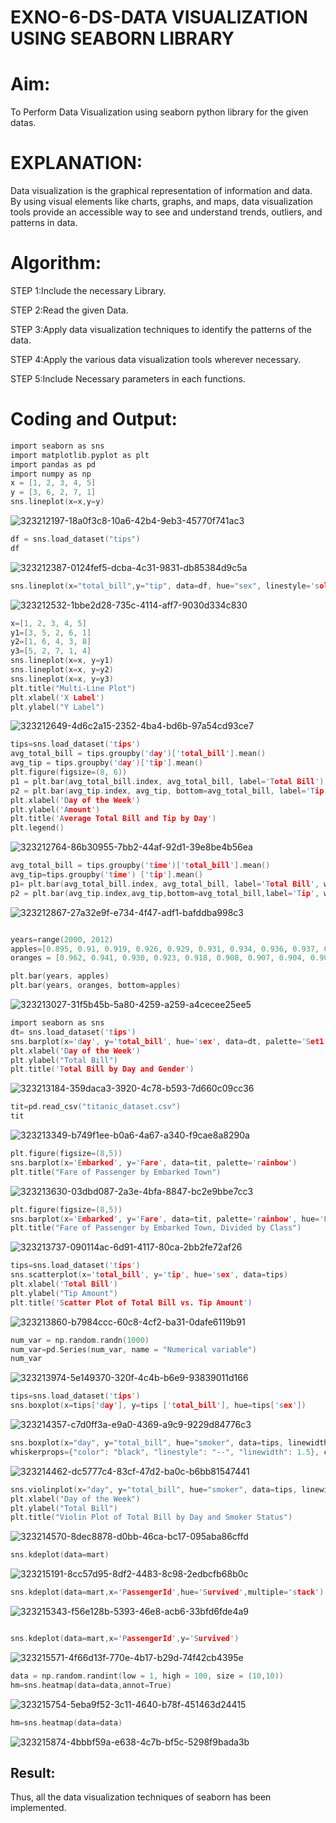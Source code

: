 # EXNO-6-DS-DATA VISUALIZATION USING SEABORN LIBRARY

# Aim:
  To Perform Data Visualization using seaborn python library for the given datas.

# EXPLANATION:
Data visualization is the graphical representation of information and data. By using visual elements like charts, graphs, and maps, data visualization tools provide an accessible way to see and understand trends, outliers, and patterns in data.

# Algorithm:
STEP 1:Include the necessary Library.

STEP 2:Read the given Data.

STEP 3:Apply data visualization techniques to identify the patterns of the data.

STEP 4:Apply the various data visualization tools wherever necessary.

STEP 5:Include Necessary parameters in each functions.

# Coding and Output:
```c
import seaborn as sns
import matplotlib.pyplot as plt
import pandas as pd
import numpy as np
x = [1, 2, 3, 4, 5]
y = [3, 6, 2, 7, 1]
sns.lineplot(x=x,y=y)
```

![323212197-18a0f3c8-10a6-42b4-9eb3-45770f741ac3](https://github.com/charumathiramesh/EXNO-6-DS/assets/120204455/1a0502b9-d48a-486b-ba29-560f23668f82)

```c
df = sns.load_dataset("tips")
df
```

![323212387-0124fef5-dcba-4c31-9831-db85384d9c5a](https://github.com/charumathiramesh/EXNO-6-DS/assets/120204455/e767442e-6dce-4842-92cb-5617e4d0c8c1)

```c
sns.lineplot(x="total_bill",y="tip", data=df, hue="sex", linestyle='solid', legend="auto")

```
![323212532-1bbe2d28-735c-4114-aff7-9030d334c830](https://github.com/charumathiramesh/EXNO-6-DS/assets/120204455/958c4d40-03b1-443f-919f-cf5d79269f67)

```c
x=[1, 2, 3, 4, 5]
y1=[3, 5, 2, 6, 1]
y2=[1, 6, 4, 3, 8]
y3=[5, 2, 7, 1, 4]
sns.lineplot(x=x, y=y1)
sns.lineplot(x=x, y=y2)
sns.lineplot(x=x, y=y3)
plt.title("Multi-Line Plot")
plt.xlabel('X Label')
plt.ylabel("Y Label")

```
![323212649-4d6c2a15-2352-4ba4-bd6b-97a54cd93ce7](https://github.com/charumathiramesh/EXNO-6-DS/assets/120204455/fe62a55e-8896-4772-b87f-da622739a38b)

```c
tips=sns.load_dataset('tips')
avg_total_bill = tips.groupby('day')['total_bill'].mean()
avg_tip = tips.groupby('day')['tip'].mean()
plt.figure(figsize=(8, 6))
p1 = plt.bar(avg_total_bill.index, avg_total_bill, label='Total Bill')
p2 = plt.bar(avg_tip.index, avg_tip, bottom=avg_total_bill, label='Tip')
plt.xlabel('Day of the Week')
plt.ylabel('Amount')
plt.title('Average Total Bill and Tip by Day')
plt.legend()

```
![323212764-86b30955-7bb2-44af-92d1-39e8be4b56ea](https://github.com/charumathiramesh/EXNO-6-DS/assets/120204455/62e2fcea-1976-473c-8528-347b788793be)

```c
avg_total_bill = tips.groupby('time')['total_bill'].mean() 
avg_tip=tips.groupby('time') ['tip'].mean()
p1= plt.bar(avg_total_bill.index, avg_total_bill, label='Total Bill', width=0.4)
p2 = plt.bar(avg_tip.index,avg_tip,bottom=avg_total_bill,label='Tip', width=0.4)

```

![323212867-27a32e9f-e734-4f47-adf1-bafddba998c3](https://github.com/charumathiramesh/EXNO-6-DS/assets/120204455/19cf5fd3-5ba3-4566-b2bd-46661d9cabfb)

```c

years=range(2000, 2012)
apples=[0.895, 0.91, 0.919, 0.926, 0.929, 0.931, 0.934, 0.936, 0.937, 0.9375, 0.9372, 0.939] 
oranges = [0.962, 0.941, 0.930, 0.923, 0.918, 0.908, 0.907, 0.904, 0.901, 0.898, 0.9, 0.896, ]
```
```c
plt.bar(years, apples)
plt.bar(years, oranges, bottom=apples)

```

![323213027-31f5b45b-5a80-4259-a259-a4cecee25ee5](https://github.com/charumathiramesh/EXNO-6-DS/assets/120204455/c47a8089-d491-4bf4-a7a0-1c6fe996a2b8)

```c
import seaborn as sns
dt= sns.load_dataset('tips')
sns.barplot(x='day', y='total_bill', hue='sex', data=dt, palette='Set1')
plt.xlabel('Day of the Week')
plt.ylabel("Total Bill")
plt.title('Total Bill by Day and Gender')

```

![323213184-359daca3-3920-4c78-b593-7d660c09cc36](https://github.com/charumathiramesh/EXNO-6-DS/assets/120204455/7fe84c9d-a4f0-48d0-9d1b-d2a4d70cc674)

```c
tit=pd.read_csv("titanic_dataset.csv")
tit
```

![323213349-b749f1ee-b0a6-4a67-a340-f9cae8a8290a](https://github.com/charumathiramesh/EXNO-6-DS/assets/120204455/191321a3-3fe1-4559-8161-9215c1f377a4)

```c
plt.figure(figsize=(8,5))
sns.barplot(x='Embarked', y='Fare', data=tit, palette='rainbow') 
plt.title("Fare of Passenger by Embarked Town")

```
![323213630-03dbd087-2a3e-4bfa-8847-bc2e9bbe7cc3](https://github.com/charumathiramesh/EXNO-6-DS/assets/120204455/685d7037-c06e-4f6c-a895-1c12c359ba3e)

```c
plt.figure(figsize=(8,5))
sns.barplot(x='Embarked', y='Fare', data=tit, palette='rainbow', hue='Pclass') 
plt.title("Fare of Passenger by Embarked Town, Divided by Class")
```
![323213737-090114ac-6d91-4117-80ca-2bb2fe72af26](https://github.com/charumathiramesh/EXNO-6-DS/assets/120204455/82aa1726-38a8-48de-8a1e-cb9d2601ce72)

```c
tips=sns.load_dataset('tips')
sns.scatterplot(x='total_bill', y='tip', hue='sex', data=tips)
plt.xlabel('Total Bill')
plt.ylabel("Tip Amount")
plt.title('Scatter Plot of Total Bill vs. Tip Amount')
```
![323213860-b7984ccc-60c8-4cf2-ba31-0dafe6119b91](https://github.com/charumathiramesh/EXNO-6-DS/assets/120204455/38b73bc2-1a89-4008-8e13-a90e902e07ec)

```c
num_var = np.random.randn(1000)
num_var=pd.Series(num_var, name = "Numerical variable")
num_var

```

![323213974-5e149370-320f-4c4b-b6e9-93839011d166](https://github.com/charumathiramesh/EXNO-6-DS/assets/120204455/4baba1d4-29c8-4e54-90df-a4ac4bc1e1ac)

```c
tips=sns.load_dataset('tips')
sns.boxplot(x=tips['day'], y=tips ['total_bill'], hue=tips['sex'])
```
![323214357-c7d0ff3a-e9a0-4369-a9c9-9229d84776c3](https://github.com/charumathiramesh/EXNO-6-DS/assets/120204455/1e81343b-5f9f-4a4e-8e34-e45ccbfad9b5)

```c
sns.boxplot(x="day", y="total_bill", hue="smoker", data=tips, linewidth=2, width=0.6, boxprops={"facecolor": "lightblue", "edgecolor": "darkblue"},
whiskerprops={"color": "black", "linestyle": "--", "linewidth": 1.5}, capprops={"color": "black", "linestyle": "--", "linewidth": 1.5})

```
![323214462-dc5777c4-83cf-47d2-ba0c-b6bb81547441](https://github.com/charumathiramesh/EXNO-6-DS/assets/120204455/55bb0516-cdab-4883-b988-a1bfca203693)

```c
sns.violinplot(x="day", y="total_bill", hue="smoker", data=tips, linewidth=2, width=0.6, palette="Set3", inner="quartile")
plt.xlabel("Day of the Week")
plt.ylabel("Total Bill")
plt.title("Violin Plot of Total Bill by Day and Smoker Status")
```

![323214570-8dec8878-d0bb-46ca-bc17-095aba86cffd](https://github.com/charumathiramesh/EXNO-6-DS/assets/120204455/13fefd2c-10b9-4273-847b-027a7f9f8669)





```c
sns.kdeplot(data=mart)
```
![323215191-8cc57d95-8df2-4483-8c98-2edbcfb68b0c](https://github.com/charumathiramesh/EXNO-6-DS/assets/120204455/7bd3d1b3-0cf8-407c-ac2f-3791df9d6759)

```c
sns.kdeplot(data=mart,x='PassengerId',hue='Survived',multiple='stack')
```

![323215343-f56e128b-5393-46e8-acb6-33bfd6fde4a9](https://github.com/charumathiramesh/EXNO-6-DS/assets/120204455/c7c220d1-d906-490f-819c-2aae2e7507bd)

```c

sns.kdeplot(data=mart,x='PassengerId',y='Survived')
```
![323215571-4f66d13f-770e-4b17-b29d-74f42cb4395e](https://github.com/charumathiramesh/EXNO-6-DS/assets/120204455/402508bf-20a5-4b86-8d53-56c395f3d8cc)

```c
data = np.random.randint(low = 1, high = 100, size = (10,10))
hm=sns.heatmap(data=data,annot=True)
```

![323215754-5eba9f52-3c11-4640-b78f-451463d24415](https://github.com/charumathiramesh/EXNO-6-DS/assets/120204455/134af5a9-8bd5-46dd-a548-7005dc6337cd)

```c
hm=sns.heatmap(data=data)
```
![323215874-4bbbf59a-e638-4c7b-bf5c-5298f9bada3b](https://github.com/charumathiramesh/EXNO-6-DS/assets/120204455/da5ee4d7-f357-429b-87c8-0120837fa15f)



## Result:

Thus, all the data visualization techniques of seaborn has been implemented.



